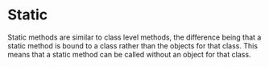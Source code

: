 # Static
Static methods are similar to class level methods, the difference being that a static method is bound to a class rather than the objects for that class. This means that a static method can be called without an object for that class.




